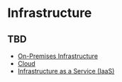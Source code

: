 # Infrastructure

## TBD

- [On-Premises Infrastructure](/on-prem.md)
- [Cloud](/cloud.md)
- [Infrastructure as a Service (IaaS)](/iaas.md)
